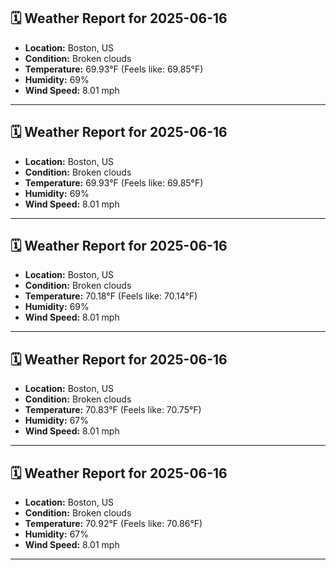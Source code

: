 ## 🗓️ Weather Report for 2025-06-16

- **Location:** Boston, US
- **Condition:** Broken clouds
- **Temperature:** 69.93°F (Feels like: 69.85°F)
- **Humidity:** 69%
- **Wind Speed:** 8.01 mph

---
## 🗓️ Weather Report for 2025-06-16

- **Location:** Boston, US
- **Condition:** Broken clouds
- **Temperature:** 69.93°F (Feels like: 69.85°F)
- **Humidity:** 69%
- **Wind Speed:** 8.01 mph

---
## 🗓️ Weather Report for 2025-06-16

- **Location:** Boston, US
- **Condition:** Broken clouds
- **Temperature:** 70.18°F (Feels like: 70.14°F)
- **Humidity:** 69%
- **Wind Speed:** 8.01 mph

---
## 🗓️ Weather Report for 2025-06-16

- **Location:** Boston, US
- **Condition:** Broken clouds
- **Temperature:** 70.83°F (Feels like: 70.75°F)
- **Humidity:** 67%
- **Wind Speed:** 8.01 mph

---
## 🗓️ Weather Report for 2025-06-16

- **Location:** Boston, US
- **Condition:** Broken clouds
- **Temperature:** 70.92°F (Feels like: 70.86°F)
- **Humidity:** 67%
- **Wind Speed:** 8.01 mph

---
